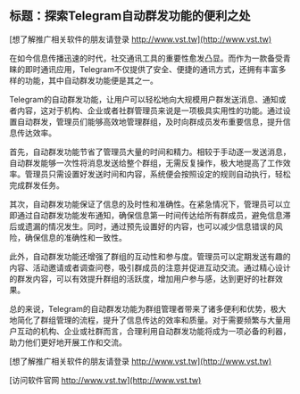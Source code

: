 ## **标题：探索Telegram自动群发功能的便利之处**

[想了解推广相关软件的朋友请登录 http://www.vst.tw](http://www.vst.tw)

在如今信息传播迅速的时代，社交通讯工具的重要性愈发凸显。而作为一款备受青睐的即时通讯应用，Telegram不仅提供了安全、便捷的通讯方式，还拥有丰富多样的功能，其中自动群发功能便是其之一。

Telegram的自动群发功能，让用户可以轻松地向大规模用户群发送消息、通知或者内容，这对于机构、企业或者社群管理员来说是一项极具实用性的功能。通过设置自动群发，管理员们能够高效地管理群组，及时向群成员发布重要信息，提升信息传达效率。

首先，自动群发功能节省了管理员大量的时间和精力。相较于手动逐一发送消息，自动群发能够一次性将消息发送给整个群组，无需反复操作，极大地提高了工作效率。管理员只需设置好发送时间和内容，系统便会按照设定的规则自动执行，轻松完成群发任务。

其次，自动群发功能保证了信息的及时性和准确性。在紧急情况下，管理员可以立即通过自动群发功能发布通知，确保信息第一时间传达给所有群成员，避免信息滞后或遗漏的情况发生。同时，通过预先设置好的内容，也可以减少信息错误的风险，确保信息的准确性和一致性。

此外，自动群发功能还增强了群组的互动性和参与度。管理员可以定期发送有趣的内容、活动邀请或者调查问卷，吸引群成员的注意并促进互动交流。通过精心设计的群发内容，可以有效提升群组的活跃度，增加用户参与感，达到更好的社群效果。

总的来说，Telegram的自动群发功能为群组管理者带来了诸多便利和优势，极大地简化了群组管理的流程，提升了信息传达的效率和质量。对于需要频繁与大量用户互动的机构、企业或社群而言，合理利用自动群发功能将成为一项必备的利器，助力他们更好地开展工作和交流。

[想了解推广相关软件的朋友请登录 http://www.vst.tw](http://www.vst.tw)


[访问软件官网 http://www.vst.tw](http://www.vst.tw)
